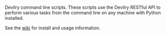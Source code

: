 Devilry command line scripts. These scripts use the Devilry RESTful API to perform various tasks from the command line on any machine with Python installed.

See the [wiki](https://github.com/devilry/devilry-cliscripts/wiki) for install and usage information.
